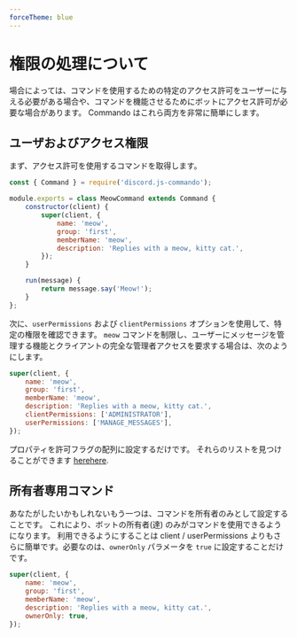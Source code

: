 ```yaml
---
forceTheme: blue
---
```


# 権限の処理について

場合によっては、コマンドを使用するための特定のアクセス許可をユーザーに与える必要がある場合や、コマンドを機能させるためにボットにアクセス許可が必要な場合があります。 Commando はこれら両方を非常に簡単にします。

## ユーザおよびアクセス権限

まず、アクセス許可を使用するコマンドを取得します。

```js
const { Command } = require('discord.js-commando');

module.exports = class MeowCommand extends Command {
    constructor(client) {
        super(client, {
            name: 'meow',
            group: 'first',
            memberName: 'meow',
            description: 'Replies with a meow, kitty cat.',
        });
    }

    run(message) {
        return message.say('Meow!');
    }
};
```

次に、`userPermissions` および `clientPermissions` オプションを使用して、特定の権限を確認できます。 `meow` コマンドを制限し、ユーザーにメッセージを管理する機能とクライアントの完全な管理者アクセスを要求する場合は、次のようにします。

```js
super(client, {
    name: 'meow',
    group: 'first',
    memberName: 'meow',
    description: 'Replies with a meow, kitty cat.',
    clientPermissions: ['ADMINISTRATOR'],
    userPermissions: ['MANAGE_MESSAGES'],
});
```

プロパティを許可フラグの配列に設定するだけです。 それらのリストを見つけることができます <branch version="11.x" inline>[here](https://discord.js.org/#/docs/main/v11/class/Permissions?scrollTo=s-FLAGS)</branch><branch version="12.x" inline>[here](https://discord.js.org/#/docs/main/stable/class/Permissions?scrollTo=s-FLAGS)</branch>.

## 所有者専用コマンド

あなたがしたいかもしれないもう一つは、コマンドを所有者のみとして設定することです。 これにより、ボットの所有者(達) のみがコマンドを使用できるようになります。 利用できるようにすることは client / userPermissions よりもさらに簡単です。必要なのは、`ownerOnly` パラメータを `true` に設定することだけです。

```js
super(client, {
    name: 'meow',
    group: 'first',
    memberName: 'meow',
    description: 'Replies with a meow, kitty cat.',
    ownerOnly: true,
});
```
